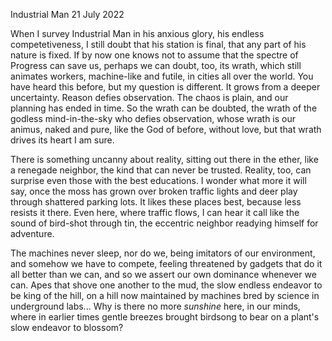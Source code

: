 Industrial Man
21 July 2022

When I survey Industrial Man
in his anxious glory, his endless
competetiveness, I still doubt
that his station is final,
that any part of his nature is fixed.
If by now one knows not to assume
that the spectre of Progress can save us,
perhaps we can doubt, too, its wrath,
which still animates workers,
machine-like and futile,
in cities all over the world.
You have heard this before,
but my question is different.
It grows from a deeper uncertainty.
Reason defies observation. The chaos
is plain, and our planning has ended
in time. So the wrath can be doubted,
the wrath of the godless mind-in-the-sky
who defies observation, whose wrath
is our animus, naked and pure,
like the God of before, without love,
but that wrath drives its heart I am sure.

There is something uncanny about reality,
sitting out there in the ether,
like a renegade neighbor,
the kind that can never be trusted.
Reality, too, can surprise
even those with the best educations.
I wonder what more it will say,
once the moss has grown over broken traffic lights
and deer play through shattered parking lots.
It likes these places best, because less
resists it there. Even here, where traffic flows,
I can hear it call like the sound
of bird-shot through tin, the eccentric neighbor
readying himself for adventure.

The machines never sleep, nor do we,
being imitators of our environment,
and somehow we have to compete,
feeling threatened by gadgets
that do it all better than we can,
and so we assert our own dominance
whenever we can. Apes that shove
one another to the mud, the slow
endless endeavor to be king of the hill,
on a hill now maintained by machines
bred by science in underground labs...
Why is there no more *sunshine* here,
in our minds, where in earlier times
gentle breezes brought birdsong to bear
on a plant's slow endeavor to blossom?  